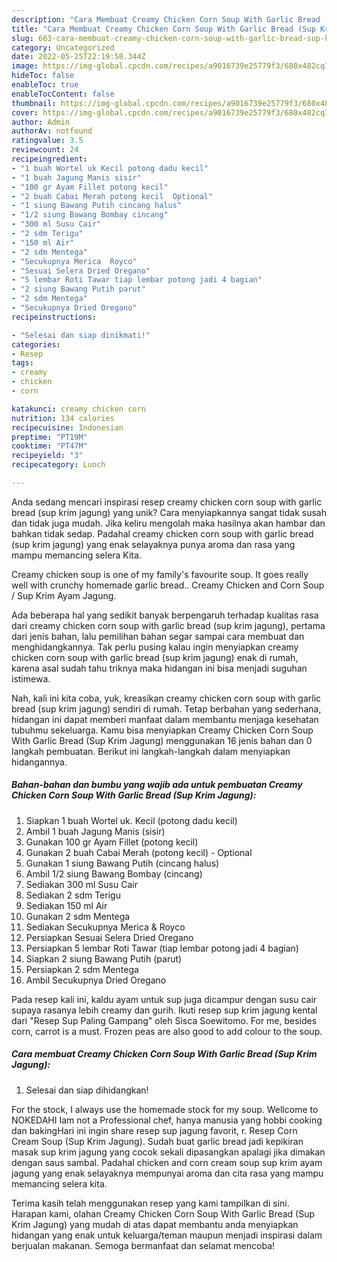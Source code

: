 ```yaml
---
description: "Cara Membuat Creamy Chicken Corn Soup With Garlic Bread (Sup Krim Jagung) yang Lezat"
title: "Cara Membuat Creamy Chicken Corn Soup With Garlic Bread (Sup Krim Jagung) yang Lezat"
slug: 663-cara-membuat-creamy-chicken-corn-soup-with-garlic-bread-sup-krim-jagung-yang-lezat
category: Uncategorized
date: 2022-05-25T22:19:58.344Z
image: https://img-global.cpcdn.com/recipes/a9016739e25779f3/680x482cq70/creamy-chicken-corn-soup-with-garlic-bread-sup-krim-jagung-foto-resep-utama.jpg
hideToc: false
enableToc: true
enableTocContent: false
thumbnail: https://img-global.cpcdn.com/recipes/a9016739e25779f3/680x482cq70/creamy-chicken-corn-soup-with-garlic-bread-sup-krim-jagung-foto-resep-utama.jpg
cover: https://img-global.cpcdn.com/recipes/a9016739e25779f3/680x482cq70/creamy-chicken-corn-soup-with-garlic-bread-sup-krim-jagung-foto-resep-utama.jpg
author: Admin
authorAv: notfound
ratingvalue: 3.5
reviewcount: 24
recipeingredient:
- "1 buah Wortel uk Kecil potong dadu kecil"
- "1 buah Jagung Manis sisir"
- "100 gr Ayam Fillet potong kecil"
- "2 buah Cabai Merah potong kecil  Optional"
- "1 siung Bawang Putih cincang halus"
- "1/2 siung Bawang Bombay cincang"
- "300 ml Susu Cair"
- "2 sdm Terigu"
- "150 ml Air"
- "2 sdm Mentega"
- "Secukupnya Merica  Royco"
- "Sesuai Selera Dried Oregano"
- "5 lembar Roti Tawar tiap lembar potong jadi 4 bagian"
- "2 siung Bawang Putih parut"
- "2 sdm Mentega"
- "Secukupnya Dried Oregano"
recipeinstructions:

- "Selesai dan siap dinikmati!"
categories:
- Resep
tags:
- creamy
- chicken
- corn

katakunci: creamy chicken corn 
nutrition: 134 calories
recipecuisine: Indonesian
preptime: "PT19M"
cooktime: "PT47M"
recipeyield: "3"
recipecategory: Lunch

---
```





Anda sedang mencari inspirasi resep creamy chicken corn soup with garlic bread (sup krim jagung) yang unik? Cara menyiapkannya sangat tidak susah dan tidak juga mudah. Jika keliru mengolah maka hasilnya akan hambar dan bahkan tidak sedap. Padahal creamy chicken corn soup with garlic bread (sup krim jagung) yang enak selayaknya punya aroma dan rasa yang mampu memancing selera Kita.





Creamy chicken soup is one of my family&#39;s favourite soup. It goes really well with crunchy homemade garlic bread.. Creamy Chicken and Corn Soup / Sup Krim Ayam Jagung.

Ada beberapa hal yang sedikit banyak berpengaruh terhadap kualitas rasa dari creamy chicken corn soup with garlic bread (sup krim jagung), pertama dari jenis bahan, lalu pemilihan bahan segar sampai cara membuat dan menghidangkannya. Tak perlu pusing kalau ingin menyiapkan creamy chicken corn soup with garlic bread (sup krim jagung) enak di rumah, karena asal sudah tahu triknya maka hidangan ini bisa menjadi suguhan istimewa.






Nah, kali ini kita coba, yuk, kreasikan creamy chicken corn soup with garlic bread (sup krim jagung) sendiri di rumah. Tetap berbahan yang sederhana, hidangan ini dapat memberi manfaat dalam membantu menjaga kesehatan tubuhmu sekeluarga. Kamu bisa menyiapkan Creamy Chicken Corn Soup With Garlic Bread (Sup Krim Jagung) menggunakan 16 jenis bahan dan 0 langkah pembuatan. Berikut ini langkah-langkah dalam menyiapkan hidangannya.

<!--inarticleads1-->

##### Bahan-bahan dan bumbu yang wajib ada untuk pembuatan Creamy Chicken Corn Soup With Garlic Bread (Sup Krim Jagung):

1. Siapkan 1 buah Wortel uk. Kecil (potong dadu kecil)
1. Ambil 1 buah Jagung Manis (sisir)
1. Gunakan 100 gr Ayam Fillet (potong kecil)
1. Gunakan 2 buah Cabai Merah (potong kecil) - Optional
1. Gunakan 1 siung Bawang Putih (cincang halus)
1. Ambil 1/2 siung Bawang Bombay (cincang)
1. Sediakan 300 ml Susu Cair
1. Sediakan 2 sdm Terigu
1. Sediakan 150 ml Air
1. Gunakan 2 sdm Mentega
1. Sediakan Secukupnya Merica &amp; Royco
1. Persiapkan Sesuai Selera Dried Oregano
1. Persiapkan 5 lembar Roti Tawar (tiap lembar potong jadi 4 bagian)
1. Siapkan 2 siung Bawang Putih (parut)
1. Persiapkan 2 sdm Mentega
1. Ambil Secukupnya Dried Oregano


Pada resep kali ini, kaldu ayam untuk sup juga dicampur dengan susu cair supaya rasanya lebih creamy dan gurih. Ikuti resep sup krim jagung kental dari &#34;Resep Sup Paling Gampang&#34; oleh Sisca Soewitomo. For me, besides corn, carrot is a must. Frozen peas are also good to add colour to the soup. 

<!--inarticleads2-->

##### Cara membuat Creamy Chicken Corn Soup With Garlic Bread (Sup Krim Jagung):


1. Selesai dan siap dihidangkan!

For the stock, I always use the homemade stock for my soup. Wellcome to NOKEDAHI Iam not a Professional chef, hanya manusia yang hobbi cooking dan bakingHari ini ingin share resep sup jagung favorit, r. Resep Corn Cream Soup (Sup Krim Jagung). Sudah buat garlic bread jadi kepikiran masak sup krim jagung yang cocok sekali dipasangkan apalagi jika dimakan dengan saus sambal. Padahal chicken and corn cream soup sup krim ayam jagung yang enak selayaknya mempunyai aroma dan cita rasa yang mampu memancing selera kita. 

Terima kasih telah menggunakan resep yang kami tampilkan di sini. Harapan kami, olahan Creamy Chicken Corn Soup With Garlic Bread (Sup Krim Jagung) yang mudah di atas dapat membantu anda menyiapkan hidangan yang enak untuk keluarga/teman maupun menjadi inspirasi dalam berjualan makanan. Semoga bermanfaat dan selamat mencoba!
